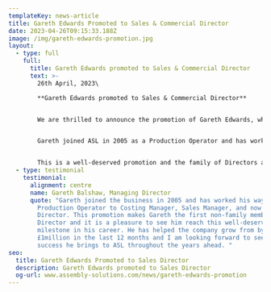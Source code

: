 ```yaml
---
templateKey: news-article
title: Gareth Edwards Promoted to Sales & Commercial Director
date: 2023-04-26T09:15:33.188Z
image: /img/gareth-edwards-promotion.jpg
layout:
  - type: full
    full:
      title: Gareth Edwards promoted to Sales & Commercial Director
      text: >-
        2﻿6th April, 2023\

        **G﻿areth Edwards promoted to Sales & Commercial Director**


        W﻿e are thrilled to announce the promotion of Gareth Edwards, who has become Sales & Commercial Director.


        G﻿areth joined ASL in 2005 as a Production Operator and has worked his way up the ladder over the last 18 years from roles including; Quality Manager, Costing Manager and Sales Manager.


        T﻿his is a well-deserved promotion and the family of Directors are delighted to have Gareth on the Board as the company continues it's rapid growth journey.
  - type: testimonial
    testimonial:
      alignment: centre
      name: Gareth Balshaw, Managing Director
      quote: "Gareth joined the business in 2005 and has worked his way up from
        Production Operator to Costing Manager, Sales Manager, and now Sales
        Director. This promotion makes Gareth the first non-family member
        Director and it is a pleasure to see him reach this well-deserved
        milestone in his career. He has helped the company grow from by
        £1million in the last 12 months and I am looking forward to seeing the
        success he brings to ASL throughout the years ahead. "
seo:
  title: Gareth Edwards Promoted to Sales Director
  description: Gareth Edwards promoted to Sales Director
  og-url: www.assembly-solutions.com/news/gareth-edwards-promotion
---
```

